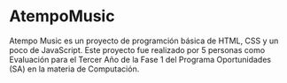 # AtempoMusic 
Atempo Music es un proyecto de programción básica de HTML, CSS y un poco de JavaScript. Este proyecto fue realizado por 5 personas como Evaluación para el Tercer Año de la Fase 1 del Programa Oportunidades (SA) en la materia de Computación. 
